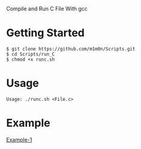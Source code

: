 Compile and Run C File With gcc 
# Getting Started
```
$ git clone https://github.com/m1m0n/Scripts.git
$ cd Scripts/run_C
$ chmod +x runc.sh
```

# Usage
`Usage: ./runc.sh <File.c>`

# Example
[Example-1](https://github.com/m1m0n/Scripts/blob/main/run_C/images/Ex_1.png?raw=true)